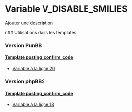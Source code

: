 # Variable V_DISABLE_SMILIES
[Ajouter une description](https://fa-tvars.appspot.com/V_DISABLE_SMILIES)

n## Utilisations dans les templates

### Version PunBB

#### [Template posting_confirm_code](punbb/posting_confirm_code.md)
* [Variable à la ligne 20](../punbb/posting_confirm_code.tpl#L20)

### Version phpBB2

#### [Template posting_confirm_code](subsilver/posting_confirm_code.md)
* [Variable à la ligne 18](../subsilver/posting_confirm_code.tpl#L18)